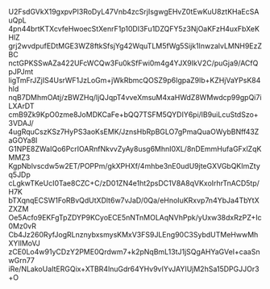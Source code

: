 U2FsdGVkX19gxpvPI3RoDyL47Vnb4zcSrjIsgwgEHvZ0tEwKuU8ztKHaEcSAuQpL
4pn44brtKTXcvfeHwoecStXenrF1p10DI3Fu1DZQFY5z3NjOaKFzH4uxFbXeKHlZ
grj2wvdpufEDtMGE3WZ8ftkSfsjYg42WquTLM5fWg5Sijk1lnwzalvLMNH9EzZBC
nctGPKSSwAZa422UFcWCQw3Fu0kSfFwi0m4g4YJX9IkV2C/puGja9/ACfQpJPJmt
ligTmFrJZjIS4UsrWF1JzLoGm+jWkRbmcQOSZ9p6IgpaZ9lb+KZHjVaYPsK84hld
nqB7DMhmOAtj/zBWZHq/ljQJqpT4vveXmsuM4xaHWdZ8WMwdcp99gpQi7iLXArDT
cmB9Zk9KpO0zme8JoMDKCaFe+bQQ7TSFM5QYDIY6pi/lB9uiLcuStdSzo+3VDAJ/
4ugRquCszKSz7HyPS3aoKsEMK/JznsHbRpBGLO7gPmaQuaOWybBNff43ZaGOYa8I
G1NPE8ZWaIQo6PcrIOARnfNkvvZyAy8usg6MhnI0XL/8nDEmmHufaGFxlZqKMMZ3
KgpNblvscdw5w2ET/POPPm/gkXPHXf/4mhbe3nE0udU9jteGXVGbQKImZtyq5JDp
cLgkwTKeUcI0Tae8CZC+C/zD01ZN4e1ht2psDC1V8A8qVKxoIrhrTnACD5tp/H7K
bTXqnqECSW1FoRBvQdUtXDlt6w7vJaD/0Qa/eHnoIuKRxvp7n4YbJa4TbYtXZXZM
Oe5Acfo9EKFgTpZDYP9KCyoECE5nNTnMOLAqNVhPpk/yUxw38dxRzPZ+Ic0Mz0vR
Cb4Jz260RyfJogRLnznybxsmysKMxV3FS9JLEng90C3SybdUTMeHwwMhXYIlMoVJ
zCE0Lo4w91yCDzY2PME0Qrdwm7+k2pNqBmL13tJ1jSQgAHYaGVeI+caaSnwGrn77
iRe/NLakoUaItERGQix+XTBR4lnuGdr64YHv9vIYvJAYIUjM2hSa15DPGJJOr3+O
